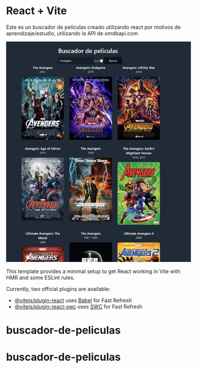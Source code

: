 # React + Vite
Este es un buscador de películas creado utilizando react por motivos de aprendizaje/estudio, utilizando la API de omdbapi.com


![Diseño](images/buscadorPeliculas.png)

This template provides a minimal setup to get React working in Vite with HMR and some ESLint rules.

Currently, two official plugins are available:

- [@vitejs/plugin-react](https://github.com/vitejs/vite-plugin-react/blob/main/packages/plugin-react/README.md) uses [Babel](https://babeljs.io/) for Fast Refresh
- [@vitejs/plugin-react-swc](https://github.com/vitejs/vite-plugin-react-swc) uses [SWC](https://swc.rs/) for Fast Refresh
# buscador-de-peliculas
# buscador-de-peliculas
